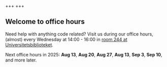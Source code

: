 +++
+++

## Welcome to office hours

Need help with anything code related? Visit us during our office hours,
(almost) every Wednesday at 14:00 - 16:00 in [room 244 at Universitetsbiblioteket](https://link.mazemap.com/uUsb9EWs).

Next office hours in 2025:
**Aug 13**,
**Aug 20**,
**Aug 27**,
**Aug 13**,
**Sep 3**,
**Sep 10**,
and more later.
